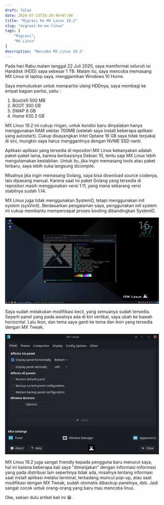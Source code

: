 ```yaml
---
draft: false
date: 2020-07-23T16:20:40+07:00
title: "Migrasi Ke MX Linux 19.2"
slug: "migrasi-ke-mx-linux"
tags: [
    "Migrasi",
    "MX Linux"
]
description: "Mencoba MX Linux 19.2"
---
```


Pada hari Rabu malam tanggal 22 Juli 2020, saya memformat seluruh isi Harddisk (HDD) saya sebesar 1 TB.
Malam itu, saya mencoba memasang MX Linux di laptop saya, menggantikan Windows 10 Home.

Saya memutuskan untuk mempartisi ulang HDDnya, saya membagi ke empat bagian partisi, yaitu : 
1. Boot/efi 500 MB
2. ROOT 300 GB
3. SWAP 8 GB
4. Home 630.2 GB


MX Linux 19.2 ini cukup ringan, untuk kondisi baru dinyalakan hanya menggunakan RAM sekitar 700MB (setelah saya install beberapa aplikasi yang autostart).
Cukup disayangkan Intel Optane 16 GB saya tidak terpakai di sini, mungkin saya harus menggantinya dengan NVME SSD nanti.

Aplikasi-aplikasi yang tersedia di repositori MX Linux kebanyakan adalah paket-paket lama, karena berbasisnya Debian 10, tentu saja MX Linux lebih mengutamakan kestabilan. Untuk itu, jika ingin memasang tools atau paket terbaru, saya lebih suka langsung dicompile.

Misalnya jika ingin memasang Golang, saya bisa download source codenya, lalu dipasang manual. Karena saat ini paket Golang yang tersedia di repositori masih menggunakan versi 1.11, yang mana sekarang versi stabilnya sudah 1.14.

MX Linux juga tidak menggunakan SystemD, tetapi menggunakan init system (sysVinit). Berdasarkan pengalaman saya, penggunakan init system ini cukup membantu mempercepat proses booting dibandingkan SystemD.

![MX Linux 19.2](mx-linux.png)

Saya sudah melakukan modifikasi kecil, yang semuanya sudah tersedia. Seperti panel yang pada awalnya ada di kiri vertikal, saya ubah ke bawah horizontal. Lalu ikon, dan tema saya ganti ke tema dan ikon yang tersedia dengan MX Tweak.

![MX Tweak](mx-tweak.png)

MX Linux 19.2 juga sangat friendly kepada pengguna baru menurut saya, hal ini karena beberapa kali saya "dimanjakan" dengan informasi-informasi yang pada distribusi lain sepertinya tidak ada, misalnya tentang informasi saat install aplikasi melalui terminal, terkadang muncul pop-up, atau saat modifikasi dengan MX Tweak, sudah otomatis dibackup panelnya, dsb. Jadi sangat cocok untuk orang-orang yang baru mau mencoba linux.

Oke, sekian dulu artikel kali ini 😁.
